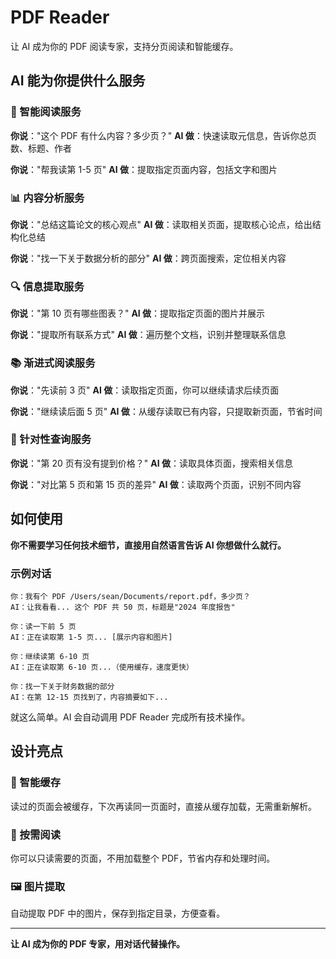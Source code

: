 # PDF Reader

让 AI 成为你的 PDF 阅读专家，支持分页阅读和智能缓存。

## AI 能为你提供什么服务

### 📖 智能阅读服务
**你说**："这个 PDF 有什么内容？多少页？"
**AI 做**：快速读取元信息，告诉你总页数、标题、作者

**你说**："帮我读第 1-5 页"
**AI 做**：提取指定页面内容，包括文字和图片

### 📊 内容分析服务
**你说**："总结这篇论文的核心观点"
**AI 做**：读取相关页面，提取核心论点，给出结构化总结

**你说**："找一下关于数据分析的部分"
**AI 做**：跨页面搜索，定位相关内容

### 🔍 信息提取服务
**你说**："第 10 页有哪些图表？"
**AI 做**：提取指定页面的图片并展示

**你说**："提取所有联系方式"
**AI 做**：遍历整个文档，识别并整理联系信息

### 📚 渐进式阅读服务
**你说**："先读前 3 页"
**AI 做**：读取指定页面，你可以继续请求后续页面

**你说**："继续读后面 5 页"
**AI 做**：从缓存读取已有内容，只提取新页面，节省时间

### 🎯 针对性查询服务
**你说**："第 20 页有没有提到价格？"
**AI 做**：读取具体页面，搜索相关信息

**你说**："对比第 5 页和第 15 页的差异"
**AI 做**：读取两个页面，识别不同内容

## 如何使用

**你不需要学习任何技术细节，直接用自然语言告诉 AI 你想做什么就行。**

### 示例对话

```
你：我有个 PDF /Users/sean/Documents/report.pdf，多少页？
AI：让我看看... 这个 PDF 共 50 页，标题是"2024 年度报告"

你：读一下前 5 页
AI：正在读取第 1-5 页... [展示内容和图片]

你：继续读第 6-10 页
AI：正在读取第 6-10 页...（使用缓存，速度更快）

你：找一下关于财务数据的部分
AI：在第 12-15 页找到了，内容摘要如下...
```

就这么简单。AI 会自动调用 PDF Reader 完成所有技术操作。

## 设计亮点

### 🚀 智能缓存
读过的页面会被缓存，下次再读同一页面时，直接从缓存加载，无需重新解析。

### 📄 按需阅读
你可以只读需要的页面，不用加载整个 PDF，节省内存和处理时间。

### 🖼️ 图片提取
自动提取 PDF 中的图片，保存到指定目录，方便查看。

---

**让 AI 成为你的 PDF 专家，用对话代替操作。**
